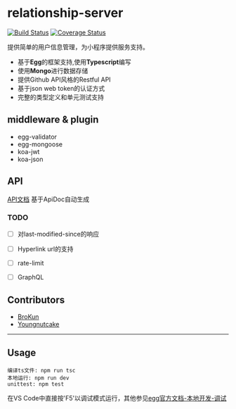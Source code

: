 # relationship-server

[![Build Status](https://www.travis-ci.org/BroKun/relationship-server-egg-typescript.svg?branch=master)](https://www.travis-ci.org/BroKun/relationship-server-egg-typescript)
[![Coverage Status](https://coveralls.io/repos/github/BroKun/relationship-server-egg-typescript/badge.svg?branch=master)](https://coveralls.io/github/BroKun/relationship-server-egg-typescript?branch=master)
  
提供简单的用户信息管理，为小程序提供服务支持。

* 基于**Egg**的框架支持,使用**Typescript**编写
* 使用**Mongo**进行数据存储
* 提供Github API风格的Restful API
* 基于json web token的认证方式
* 完整的类型定义和单元测试支持

## middleware & plugin
* egg-validator
* egg-mongoose
* koa-jwt
* koa-json
## API
[API文档](https://brokun.cn/relationship-docs)
基于ApiDoc自动生成
### TODO

- [ ] 对last-modified-since的响应
- [ ] Hyperlink url的支持
- [ ] rate-limit 
- [ ] GraphQL


## Contributors
* [BroKun](https://github.com/BroKun)
* [Youngnutcake](https://github.com/Youngnutcake)

----
## Usage

```shell
编译ts文件: npm run tsc
本地运行: npm run dev
unittest: npm test
```
在VS Code中直接按'F5'以调试模式运行，其他参见[egg官方文档-本地开发-调试](http://eggjs.org/zh-cn/core/development.html#调试)
